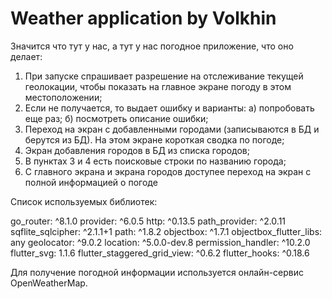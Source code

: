 # Weather application by Volkhin

Значится что тут у нас, а тут у нас погодное приложение, что оно делает:
1) При запуске спрашивает разрешение на отслеживание текущей геолокации, чтобы показать на главное экране погоду в этом местоположении;
2) Если не получается, то выдает ошибку и варианты:
   а) попробовать еще раз;
   б) посмотреть описание ошибки;
3) Переход на экран с добавленными городами (записываются в БД и берутся из БД). На этом экране короткая сводка по погоде;
4) Экран добавления городов в БД из списка городов;
5) В пунктах 3 и 4 есть поисковые строки по названию города;
6) С главного экрана и экрана городов доступее переход на экран с полной информацией о погоде

Список используемых библиотек:

  go_router: ^8.1.0
  provider: ^6.0.5
  http: ^0.13.5
  path_provider: ^2.0.11
  sqflite_sqlcipher: ^2.1.1+1
  path: ^1.8.2
  objectbox: ^1.7.1
  objectbox_flutter_libs: any
  geolocator: ^9.0.2
  location: ^5.0.0-dev.8
  permission_handler: ^10.2.0
  flutter_svg: 1.1.6
  flutter_staggered_grid_view: ^0.6.2
  flutter_hooks: ^0.18.6

Для получение погодной информации используется онлайн-сервис OpenWeatherMap.
